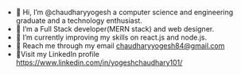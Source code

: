 - 👋 Hi, I’m @chaudharyyogesh a computer science and engineering graduate and a technology enthusiast.
- 👀 I’m a Full Stack developer(MERN stack) and web designer.
- 🌱 I’m currently improving my skills on react.js and node.js.
- 📧 Reach me through my email chaudharyyogesh84@gmail.com
- 📎Visit my LinkedIn profile https://www.linkedin.com/in/yogeshchaudhary101/
